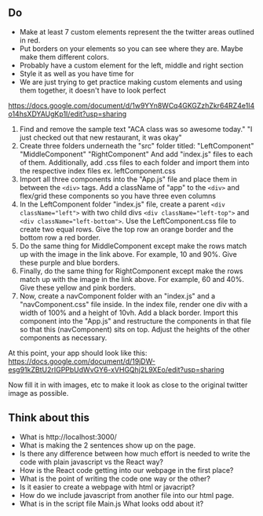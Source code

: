 
## Do
* Make at least 7 custom elements represent the the twitter areas outlined in red.
* Put borders on your elements so you can see where they are. Maybe make them different colors.
* Probably have a custom element for the left, middle and right section
* Style it as well as you have time for
* We are just trying to get practice making custom elements and using them together, it doesn't have to look perfect

https://docs.google.com/document/d/1w9YYn8WCq4GKGZzhZkr64RZ4e1I4o14hsXDYAUgKp1I/edit?usp=sharing

1. Find and remove the sample text
  "ACA class was so awesome today."
  "I just checked out that new restaurant, it was okay"
2. Create three folders underneath the "src" folder titled:
  "LeftComponent"
  "MiddleComponent"
  "RightComponent"
  And add "index.js" files to each of them. 
  Additionally, add <component-name>.css files to each folder and import them into the respective index files
  ex. leftComponent.css
3. Import all three components into the "App.js" file and place them in between the `<div>` tags. Add a className
  of "app" to the `<div>` and flex/grid these components so you have three even columns
4. In the LeftComponent folder "index.js" file, create a parent `<div className="left">` with two child divs
  `<div className="left-top">` and `<div className="left-bottom">`. Use the LeftComponent.css file to create 
  two equal rows. Give the top row an orange border and the bottom row a red border. 
5. Do the same thing for MiddleComponent except make the rows match up with the image in the link above.
  For example, 10 and 90%. Give these purple and blue borders.
6. Finally, do the same thing for RightComponent except make the rows match up with the image in the link above.
  For example, 60 and 40%. Give these yellow and pink borders.
7. Now, create a navComponent folder with an "index.js" and a "navComponent.css" file inside. In the index file,
  render one div with a width of 100% and a height of 10vh. Add a black border. Import this component into the "App.js" and restructure 
  the components in that file so that this (navComponent) sits on top. Adjust the heights of the other components as 
  necessary.

At this point, your app should look like this:
https://docs.google.com/document/d/19jDW-esg91kZBtU2rIGPPbUdWvGY6-xVHGQhj2L9XEo/edit?usp=sharing

Now fill it in with images, etc to make it look as close to the original twitter image as possible. 

## Think about this
* What is http://localhost:3000/
* What is making the 2 sentences show up on the page.
* Is there any difference between how much effort is needed to write the code with plain javascript vs the React way?
* How is the React code getting into our webpage in the first place?
* What is the point of writing the code one way or the other?
* Is it easier to create a webpage with html or javacript?
* How do we include javascript from another file into our html page.
* What is in the script file Main.js What looks odd about it?
